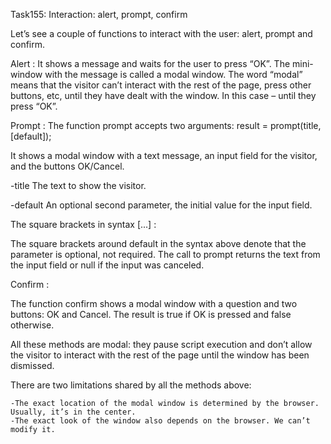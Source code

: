 Task155: Interaction: alert, prompt, confirm

Let’s see a couple of functions to interact with the user: alert, prompt and confirm.

Alert :
It shows a message and waits for the user to press “OK”.
The mini-window with the message is called a modal window. The word “modal” means that the visitor can’t interact with the rest of the page, press other buttons, etc, until they have dealt with the window. In this case – until they press “OK”.

Prompt :
The function prompt accepts two arguments:
result = prompt(title, [default]);

It shows a modal window with a text message, an input field for the visitor, and the buttons OK/Cancel.

-title
    The text to show the visitor.

-default
    An optional second parameter, the initial value for the input field.


The square brackets in syntax [...] :

The square brackets around default in the syntax above denote that the parameter is optional, not required.
The call to prompt returns the text from the input field or null if the input was canceled.

Confirm :

The function confirm shows a modal window with a question and two buttons: OK and Cancel.
The result is true if OK is pressed and false otherwise.


All these methods are modal: they pause script execution and don’t allow the visitor to interact with the rest of the page until the window has been dismissed.

There are two limitations shared by all the methods above:

    -The exact location of the modal window is determined by the browser. Usually, it’s in the center.
    -The exact look of the window also depends on the browser. We can’t modify it.






